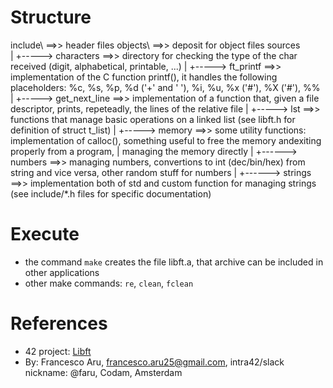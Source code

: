 # Structure
include\                   ==>> header files
objects\                   ==>> deposit for object files
sources\
    |
    +-----> characters     ==>> directory for checking the type of the char received (digit, alphabetical, printable, ...)
    |
    +-----> ft_printf      ==>> implementation of the C function printf(), it handles the following placeholders: %c, %s, %p, %d ('+' and ' '), %i, %u, %x ('#'), %X ('#'), %%
    |
    +-----> get_next_line  ==>> implementation of a function that, given a file descriptor, prints, repeteadly, the lines of the relative file
    |
    +-----> lst            ==>> functions that manage basic operations on a linked list (see libft.h for definition of struct t_list)
    |
    +-----> memory         ==>> some utility functions: implementation of calloc(), something useful to free the memory andexiting properly from a program,
    |                           managing the memory directly
    |
    +------> numbers       ==>> managing numbers, convertions to int (dec/bin/hex) from string and vice versa, other random stuff for numbers
    |
    +------> strings       ==>> implementation both of std and custom function for managing strings (see include/*.h files for specific documentation)

# Execute
- the command `make` creates the file libft.a, that archive can be included in other applications
- other make commands: `re`, `clean`, `fclean`

# References
- 42 project: [Libft](https://cdn.intra.42.fr/pdf/pdf/73987/en.subject.pdf)
- By: Francesco Aru, francesco.aru25@gmail.com, intra42/slack nickname: @faru, Codam, Amsterdam
